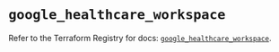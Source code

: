 # `google_healthcare_workspace`

Refer to the Terraform Registry for docs: [`google_healthcare_workspace`](https://registry.terraform.io/providers/hashicorp/google/6.30.0/docs/resources/healthcare_workspace).
